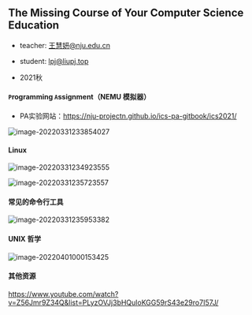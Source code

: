 ## The Missing Course of Your Computer Science Education

- teacher: 王慧妍@nju.edu.cn

- student: lpj@liupj.top

- 2021秋

#### `P`rogramming `A`ssignment（NEMU 模拟器）

- PA实验网站：https://nju-projectn.github.io/ics-pa-gitbook/ics2021/

![image-20220331233854027](https://aliyun-oss-lpj.oss-cn-qingdao.aliyuncs.com/images/by-picgo/image-20220331233854027.png)

#### Linux

![image-20220331234923555](https://aliyun-oss-lpj.oss-cn-qingdao.aliyuncs.com/images/by-picgo/image-20220331234923555.png)

![image-20220331235723557](https://aliyun-oss-lpj.oss-cn-qingdao.aliyuncs.com/images/by-picgo/image-20220331235723557.png)

#### 常见的命令行工具

![image-20220331235953382](https://aliyun-oss-lpj.oss-cn-qingdao.aliyuncs.com/images/by-picgo/image-20220331235953382.png)

#### UNIX 哲学

![image-20220401000153425](https://aliyun-oss-lpj.oss-cn-qingdao.aliyuncs.com/images/by-picgo/image-20220401000153425.png)

#### 其他资源

https://www.youtube.com/watch?v=Z56Jmr9Z34Q&list=PLyzOVJj3bHQuloKGG59rS43e29ro7I57J/
